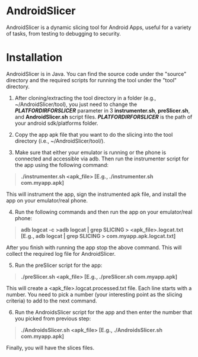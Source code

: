 # AndroidSlicer
AndroidSlicer is a dynamic slicing tool for Android Apps, useful for a variety of tasks, from testing to debugging to security.

# Installation
AndroidSlicer is in Java. You can find the source code under the "source" directory and the required scripts for running the tool under the "tool" directory.

1. After cloning/extracting the tool directory in a folder (e.g., ~/AndroidSlicer/tool), you just need to change the ***PLATFORDIRFORSLICER*** parameter in 3 **instrumenter.sh**, **preSlicer.sh**, and **AndroidSlicer.sh** script files. ***PLATFORDIRFORSLICER*** is the path of your android sdk/platforms folder.

2. Copy the app apk file that you want to do the slicing into the tool directory (i.e., ~/AndroidSlicer/tool/). 

3. Make sure that either your emulator is running or the phone is connected and accessible via adb. Then run the instrumenter script for the app using the following command:
> **./instrumenter.sh <apk_file>  [E.g., ./instrumenter.sh com.myapp.apk]**

This will instrument the app, sign the instrumented apk file, and install the app on your emulator/real phone.
       
4. Run the following commands and then run the app on your emulator/real phone:
>**adb logcat -c**
>**>adb logcat | grep SLICING > <apk_file>.logcat.txt [E.g., adb logcat | grep SLICING > com.myapp.apk.logcat.txt]**

After you finish with running the app stop the above command. This will collect the required log file for AndroidSlicer.

5. Run the preSlicer script for the app:
>**./preSlicer.sh <apk_file> [E.g., ./preSlicer.sh com.myapp.apk]**

This will create a <apk_file>.logcat.processed.txt file. Each line starts with a number. You need to pick a number (your interesting point as the slicing criteria) to add to the next command. 

6. Run the AndroidsSlicer script for the app and then enter the number that you picked from previous step:
>**./AndroidsSlicer.sh <apk_file> [E.g., ./AndroidsSlicer.sh com.myapp.apk]**
        
Finally, you will have the slices files.
